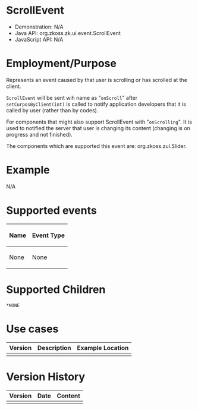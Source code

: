 

# ScrollEvent

- Demonstration: N/A
- Java API: <javadoc>org.zkoss.zk.ui.event.ScrollEvent</javadoc>
- JavaScript API: N/A

# Employment/Purpose

Represents an event caused by that user is scrolling or has scrolled at
the client.

`ScrollEvent` will be sent wih name as "`onScroll`" after
`setCurposByClient(int)` is called to notify application developers that
it is called by user (rather than by codes).

For components that might also support ScrollEvent with "`onScrolling`".
It is used to notified the server that user is changing its content
(changing is on progress and not finished).

The components which are supported this event are:
<javadoc>org.zkoss.zul.Slider</javadoc>.

# Example

N/A

# Supported events

<table>
<thead>
<tr class="header">
<th><center>
<p>Name</p>
</center></th>
<th><center>
<p>Event Type</p>
</center></th>
</tr>
</thead>
<tbody>
<tr class="odd">
<td><p>None</p></td>
<td><p>None</p></td>
</tr>
</tbody>
</table>

# Supported Children

`*NONE`

# Use cases

| Version | Description | Example Location |
|---------|-------------|------------------|
|         |             |                  |

# Version History

| Version | Date | Content |
|---------|------|---------|
|         |      |         |


